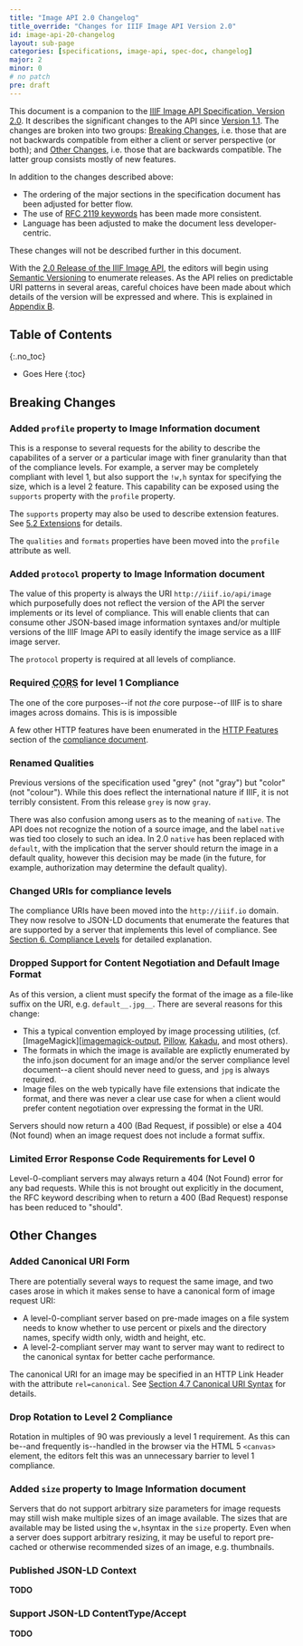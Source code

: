 ```yaml
---
title: "Image API 2.0 Changelog"
title_override: "Changes for IIIF Image API Version 2.0"
id: image-api-20-changelog
layout: sub-page
categories: [specifications, image-api, spec-doc, changelog]
major: 2
minor: 0
# no patch
pre: draft
---
```


This document is a companion to the [<abbr title="International Image Interoperability Framework">IIIF</abbr> Image API Specification, Version 2.0][api]. It describes the significant changes to the API since [Version 1.1][api-11]. The changes are broken into two groups: [Breaking Changes][breaking-changes], i.e. those that are not backwards compatible from either a client or server perspective (or both); and [Other Changes][other-changes], i.e. those that are backwards compatible. The latter group consists mostly of new features.

In addition to the changes described above:

  * The ordering of the major sections in the specification document has been adjusted for better flow.
  * The use of [RFC 2119 keywords][rfc-2119] has been made more consistent.
  * Language has been adjusted to make the document less developer-centric.

These changes will not be described further in this document.

With the [2.0 Release of the IIIF Image API][api], the editors will begin using [Semantic Versioning][semver] to enumerate releases. As the API relies on predictable URI patterns in several areas, careful choices have been made about which details of the version will be expressed and where. This is explained in [Appendix B][versioning].

## Table of Contents
{:.no_toc}

* Goes Here
{:toc}

## Breaking Changes

### Added `profile` property to Image Information document

This is a response to several requests for the ability to describe the capabilites of a server or a particular image with finer granularity than that of the compliance levels. For example, a server may be completely compliant with level 1, but also support the `!w,h` syntax for specifying the size, which is a level 2 feature. This capability can be exposed using the `supports` property with the `profile` property.

The `supports` property may also be used to describe extension features. See [5.2 Extensions][extensions] for details.

The `qualities` and `formats` properties have been moved into the `profile` attribute as well.

### Added `protocol` property to Image Information document

The value of this property is always the URI `http://iiif.io/api/image` which purposefully does not reflect the version of the API the server implements or its level of compliance. This will enable clients that can consume other JSON-based image information syntaxes and/or multiple versions of the IIIF Image API to easily identify the image service as a IIIF image server.

The `protocol` property is required at all levels of compliance.

### Required <abbr title="Cross-Origin Resource Sharing">CORS</abbr> for level 1 Compliance

The one of the core purposes--if not _the_ core purpose--of IIIF is to share images across domains. This is is impossible

A few other HTTP features have been enumerated in the [HTTP Features][http-features] section of the [compliance document][compliance-doc].

### Renamed Qualities

Previous versions of the specification used "grey" (not "gray") but "color" (not "colour"). While this does reflect the international nature if IIIF, it is not terribly consistent. From this release `grey` is now `gray`.

There was also confusion among users as to the meaning of `native`. The API does not recognize the notion of a source image, and the label `native` was tied too closely to such an idea. In 2.0 `native` has been replaced with `default`, with the implication that the server should return the image in a default quality, however this decision may be made (in the future, for example, authorization may determine the default quality).

### Changed URIs for compliance levels

The compliance URIs have been moved into the `http://iiif.io` domain. They now resolve to JSON-LD documents that enumerate the features that are supported by a server that implements this level of compliance. See [Section 6. Compliance Levels][api-compliance] for detailed explanation.

### Dropped Support for Content Negotiation and Default Image Format

As of this version, a client must specify the format of the image as a file-like suffix on the URI, e.g. `default__.jpg__`. There are several reasons for this change:

 * This a typical convention employed by image processing utilities, (cf. [ImageMagick][[imagemagick-output], [Pillow][pillow], [Kakadu][kdu-usage], and most others).
 * The formats in which the image is available are explictly enumerated by the info.json document for an image and/or the server compliance level document--a client should never need to guess, and `jpg` is always required.
 * Image files on the web typically have file extensions that indicate the format, and there was never a clear use case for when a client would prefer content negotiation over expressing the format in the URI.

Servers should now return a 400 (Bad Request, if possible) or else a 404 (Not found) when an image request does not include a format suffix.

### Limited Error Response Code Requirements for Level 0

Level-0-compliant servers may always return a 404 (Not Found) error for any bad requests. While this is not brought out explicitly in the document, the RFC keyword describing when to return a 400 (Bad Request) response has been reduced to "should".

## Other Changes

### Added Canonical URI Form

There are potentially several ways to request the same image, and two cases arose in which it makes sense to have a canonical form of image request URI:

  * A level-0-compliant server based on pre-made images on a file system needs to know whether to use percent or pixels and the directory names, specify width only, width and height, etc.
  * A level-2-compliant server may want to server may want to redirect to the canonical syntax for better cache performance.

The canonical URI for an image may be specified in an HTTP Link Header with the attribute `rel=canonical`. See [Section 4.7 Canonical URI Syntax][canonical-uris] for details.

### Drop Rotation to Level 2 Compliance

Rotation in multiples of 90 was previously a level 1 requirement. As this can be--and frequently is--handled in the browser via the HTML 5 `<canvas>` element, the editors felt this was an unnecessary barrier to level 1 compliance.

### Added `size` property to Image Information document

Servers that do not support arbitrary size parameters for image requests may still wish make multiple sizes of an image available. The sizes that are available may be listed using the `w,h`syntax in the `size` property. Even when a server does support arbitrary resizing, it may be useful to report pre-cached or otherwise recommended sizes of an image, e.g. thumbnails.

### Published JSON-LD Context

__TODO__

### Support JSON-LD ContentType/Accept

__TODO__

[api-11]: /api/image/1.1/ "IIIF Image API 1.1"
[api-compliance]: /api/image/2.0/#compliance-levels "Image API 6. Compliance Levels"
[api]: /api/image/2.0/ "IIIF Image API 2.0"
[breaking-changes]: #breaking-changes "Image API 2.0 Breaking Changes"
[canonical-uris]: /api/image/2.0/#canonical-uri-syntax "Image API 4.7. Canonical URI Syntax"
[compliance-doc]: /api/image/2.0/compliance.html "Image API 2.0 Compliance Document"
[extensions]: /api/image/2.0/#extensions "Image API 4.7 Canonical URI Syntax"
[http-features]: /api/image/2.0/compliance.html#http-features "Image API Compliance: HTTP Features"
[imagemagick-output]: http://www.imagemagick.org/script/command-line-processing.php#output "ImageMagick: Command-line Processing: Output Filename"
[kdu-usage]: http://www.kakadusoftware.com/documents/Usage_Examples.txt "Usage Examples for the Demonstration Applications Supplied with Kakadu V7.0"
[pillow]: http://pillow.readthedocs.org/en/latest/handbook/image-file-formats.html#image-file-formats "Pillow: Image file formats"
[other-changes]: #other-changes "Image API 2.0 Other Changes"
[rfc-2119]: http://tools.ietf.org/html/rfc2119 "Key words for use in RFCs to Indicate Requirement Levels"
[semver]: http://semver.org/ "Semantic Versioning Specification"
[versioning]: /api/image/2.0/#b-versioning "Image API Appendix B: Versioning"

